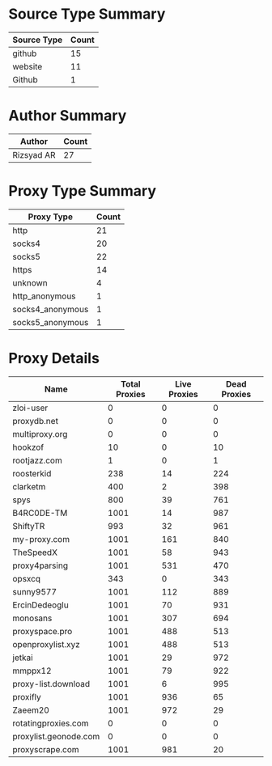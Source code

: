 # Source Type Summary

| Source Type | Count |
|-------------|-------|
| github | 15 |
| website | 11 |
| Github | 1 |


# Author Summary

| Author | Count |
|--------|-------|
| Rizsyad AR | 27 |


# Proxy Type Summary

| Proxy Type | Count |
|------------|-------|
| http | 21 |
| socks4 | 20 |
| socks5 | 22 |
| https | 14 |
| unknown | 4 |
| http_anonymous | 1 |
| socks4_anonymous | 1 |
| socks5_anonymous | 1 |


# Proxy Details

| Name | Total Proxies | Live Proxies | Dead Proxies |
|------|---------------|--------------|---------------|
| zloi-user | 0 | 0 | 0 |
| proxydb.net | 0 | 0 | 0 |
| multiproxy.org | 0 | 0 | 0 |
| hookzof | 10 | 0 | 10 |
| rootjazz.com | 1 | 0 | 1 |
| roosterkid | 238 | 14 | 224 |
| clarketm | 400 | 2 | 398 |
| spys | 800 | 39 | 761 |
| B4RC0DE-TM | 1001 | 14 | 987 |
| ShiftyTR | 993 | 32 | 961 |
| my-proxy.com | 1001 | 161 | 840 |
| TheSpeedX | 1001 | 58 | 943 |
| proxy4parsing | 1001 | 531 | 470 |
| opsxcq | 343 | 0 | 343 |
| sunny9577 | 1001 | 112 | 889 |
| ErcinDedeoglu | 1001 | 70 | 931 |
| monosans | 1001 | 307 | 694 |
| proxyspace.pro | 1001 | 488 | 513 |
| openproxylist.xyz | 1001 | 488 | 513 |
| jetkai | 1001 | 29 | 972 |
| mmppx12 | 1001 | 79 | 922 |
| proxy-list.download | 1001 | 6 | 995 |
| proxifly | 1001 | 936 | 65 |
| Zaeem20 | 1001 | 972 | 29 |
| rotatingproxies.com | 0 | 0 | 0 |
| proxylist.geonode.com | 0 | 0 | 0 |
| proxyscrape.com | 1001 | 981 | 20 |
